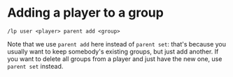 # Adding a player to a group

``` text
/lp user <player> parent add <group>
```

Note that we use `parent add` here instead of `parent set`: that's because you
usually want to keep somebody's existing groups, but just add another. If you
want to delete all groups from a player and just have the new one, use `parent
set` instead.
